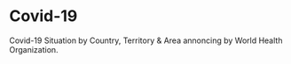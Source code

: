 # Covid-19
Covid-19 Situation by Country, Territory &amp; Area annoncing by World Health Organization. 
